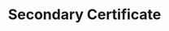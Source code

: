 ---
title: Secondary Certificate
organization: Meteitei Boys School
location: Tinderet, Nandi
start: 2007-02-01
end: 2010-11-01
---